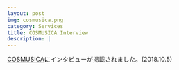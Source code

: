 ```yaml
---
layout: post
img: cosmusica.png
category: Services
title: COSMUSICA Interview
description: |
---
```

  [COSMUSICA](https://cosmusica.net/?p=10775)にインタビューが掲載されました。(2018.10.5)
